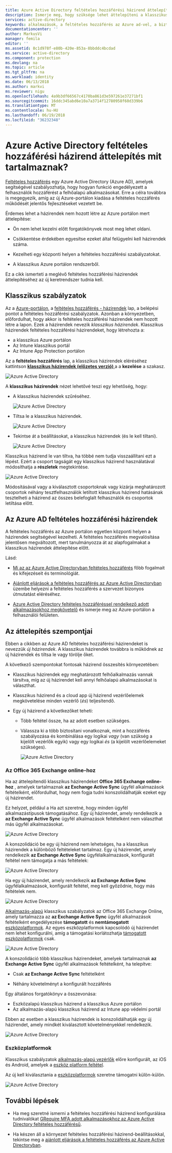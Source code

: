 ```yaml
---
title: Azure Active Directory feltételes hozzáférési házirend áttelepítés mit tartalmaznak? | Microsoft Docs
description: Ismerje meg, hogy szüksége lehet áttelepíteni a klasszikus szabályzatokkal az Azure portálon.
services: active-directory
keywords: alkalmazások, a feltételes hozzáférés az Azure ad-vel, a biztonságos hozzáférés a vállalati erőforrásokhoz, a feltételes hozzáférési házirendekkel a feltételes hozzáférés
documentationcenter: ''
author: MarkusVi
manager: femila
editor: ''
ms.assetid: 8c1d978f-e80b-420e-853a-8bbddc4bcdad
ms.service: active-directory
ms.component: protection
ms.devlang: na
ms.topic: article
ms.tgt_pltfrm: na
ms.workload: identity
ms.date: 06/13/2018
ms.author: markvi
ms.reviewer: nigu
ms.openlocfilehash: 4a9b3df66567c4170ba861d3e597261e37271bf1
ms.sourcegitcommit: 16ddc345abd6e10a7a3714f12780958f60d339b6
ms.translationtype: MT
ms.contentlocale: hu-HU
ms.lasthandoff: 06/19/2018
ms.locfileid: "36232348"
---
```

# <a name="what-is-a-policy-migration-in-azure-active-directory-conditional-access"></a>Azure Active Directory feltételes hozzáférési házirend áttelepítés mit tartalmaznak? 


[Feltételes hozzáférés](active-directory-conditional-access-azure-portal.md) egy Azure Active Directory (Azure AD), amelyek segítségével szabályozhatja, hogy hogyan funkció engedélyezett a felhasználók hozzáférést a felhőalapú alkalmazásokat. Erre a célra továbbra is megegyezik, amíg az új Azure-portálon kiadása a feltételes hozzáférés működését jelentős fejlesztéseket vezetett be.

Érdemes lehet a házirendek nem hozott létre az Azure portálon mert áttelepítése:

- Ön nem lehet kezelni előtt forgatókönyvek most meg lehet oldani.

- Csökkentése érdekében egyesítse ezeket által felügyelni kell házirendek száma.   

- Kezelheti egy központi helyen a feltételes hozzáférési szabályzatokat.

- A klasszikus Azure portálon rendszerből.   

Ez a cikk ismerteti a meglévő feltételes hozzáférési házirendek áttelepítéséhez az új keretrendszer tudnia kell.
 
## <a name="classic-policies"></a>Klasszikus szabályzatok

Az a [Azure-portálon](https://portal.azure.com), a [feltételes hozzáférés - házirendek](https://portal.azure.com/#blade/Microsoft_AAD_IAM/ConditionalAccessBlade/Policies) lap, a belépési pontot a feltételes hozzáférési szabályzatok. Azonban a környezetben, előfordulhat, hogy akkor is feltételes hozzáférési házirendek nem hozott létre a lapon. Ezek a házirendek nevezik *klasszikus házirendek*. Klasszikus házirendek feltételes hozzáférési házirendeket, hogy létrehozta a:

- a klasszikus Azure portálon
- Az Intune klasszikus portál
- Az Intune App Protection portálon


Az a **feltételes hozzáférés** lap, a klasszikus házirendek eléréséhez kattintson [ **klasszikus házirendek (előzetes verzió)** ](https://portal.azure.com/#blade/Microsoft_AAD_IAM/ConditionalAccessBlade/ClassicPolicies) a a **kezelése** a szakasz. 


![Azure Active Directory](./media/active-directory-conditional-access-migration/71.png)


A **klasszikus házirendek** nézet lehetővé teszi egy lehetőség, hogy:

- A klasszikus házirendek szűréséhez.
 
    ![Azure Active Directory](./media/active-directory-conditional-access-migration/72.png)

- Tiltsa le a klasszikus házirendek.

    ![Azure Active Directory](./media/active-directory-conditional-access-migration/73.png)
   
- Tekintse át a beállításokat, a klasszikus házirendek (és le kell tiltani).

    ![Azure Active Directory](./media/active-directory-conditional-access-migration/74.png)


Klasszikus házirend le van tiltva, ha többé nem tudja visszaállítani ezt a lépést. Ezért a csoport tagságát egy klasszikus házirend használatával módosíthatja a **részletek** megtekintése. 

![Azure Active Directory](./media/active-directory-conditional-access-migration/75.png)

Módosításával vagy a kiválasztott csoportoknak vagy kizárja meghatározott csoportok néhány tesztfelhasználók letiltott klasszikus házirend hatásának tesztelheti a házirend az összes belefoglalt felhasználók és csoportok letiltása előtt. 



## <a name="azure-ad-conditional-access-policies"></a>Az Azure AD feltételes hozzáférési házirendek

A feltételes hozzáférés az Azure portálon egyetlen központi helyen a házirendek segítségével kezelheti. A feltételes hozzáférés megvalósítása jelentősen megváltozott, mert tanulmányozza át az alapfogalmakat a klasszikus házirendek áttelepítése előtt.

Lásd:

- [Mi az az Azure Active Directoryban feltételes hozzáférés](active-directory-conditional-access-azure-portal.md) főbb fogalmait és kifejezéseit és terminológiát.

- [Ajánlott eljárások a feltételes hozzáférés az Azure Active Directoryban](active-directory-conditional-access-best-practices.md) üzembe helyezni a feltételes hozzáférés a szervezet bizonyos útmutatást eléréséhez.

- [Azure Active Directory feltételes hozzáféréssel rendelkező adott alkalmazásokhoz megkövetelő](active-directory-conditional-access-app-based-mfa.md) és ismerje meg az Azure-portálon a felhasználói felületen.


 
## <a name="migration-considerations"></a>Az áttelepítés szempontjai

Ebben a cikkben az Azure AD feltételes hozzáférési házirendeket is nevezzük *új házirendek*.
A klasszikus házirendek továbbra is működnek az új házirendek és tiltsa le vagy törölje őket. 

A következő szempontokat fontosak házirend összesítés környezetében:

- Klasszikus házirendek egy meghatározott felhőalkalmazás vannak társítva, míg az új házirendet kell annyi felhőalapú alkalmazásokat is választhat.

- Klasszikus házirend és a cloud app új házirend vezérlőelemek megkövetelése minden vezérlő (*és*) teljesítendő. 


- Egy új házirend a következőket teheti:
 
    - Több feltétel össze, ha az adott esetben szükséges. 

    - Válassza ki a több biztosítani vonatkoznak, mint a hozzáférés szabályozása és kombinálása egy logikai *vagy* (van szükség a kijelölt vezérlők egyik) vagy egy logikai *és* (a kijelölt vezérlőelemeket szükséges).

        ![Azure Active Directory](./media/active-directory-conditional-access-migration/25.png)




### <a name="office-365-exchange-online"></a>Az Office 365 Exchange online-hoz

Ha az áttelepítendő klasszikus házirendeket **Office 365 Exchange online-hoz** , amelyek tartalmaznak **az Exchange Active Sync** ügyfél alkalmazások feltételként, előfordulhat, hogy nem fogja tudni konszolidálhatják ezeket egy új házirendet. 

Ez helyzet, például a Ha azt szeretné, hogy minden ügyfél alkalmazástípusok támogatásához. Egy új házirendet, amely rendelkezik a **az Exchange Active Sync** ügyfél alkalmazások feltételként nem választhat más ügyfél alkalmazásokat.

![Azure Active Directory](./media/active-directory-conditional-access-migration/64.png)

A konszolidáció be egy új házirend nem lehetséges, ha a klasszikus házirendek a különböző feltételeket tartalmaz. Egy új házirendet, amely rendelkezik **az Exchange Active Sync** ügyfélalkalmazások, konfigurált feltétel nem támogatja a más feltételek:   

![Azure Active Directory](./media/active-directory-conditional-access-migration/08.png)

Ha egy új házirendet, amely rendelkezik **az Exchange Active Sync** ügyfélalkalmazások, konfigurált feltétel, meg kell győződnie, hogy más feltételek nem. 

![Azure Active Directory](./media/active-directory-conditional-access-migration/16.png)
 

[Alkalmazás-alapú](active-directory-conditional-access-technical-reference.md#approved-client-app-requirement) klasszikus szabályzatok az Office 365 Exchange Online, amely tartalmazza az **az Exchange Active Sync** ügyfél alkalmazások feltételként engedélyezése **támogatott** és **nemtámogatott** [eszközplatformok](active-directory-conditional-access-technical-reference.md#device-platform-condition). Az egyes eszközplatformok kapcsolódó új házirendet nem lehet konfigurálni, amíg a támogatási korlátozhatja [támogatott eszközplatformok](active-directory-conditional-access-technical-reference.md#device-platform-condition) csak. 

![Azure Active Directory](./media/active-directory-conditional-access-migration/65.png)

A konszolidáció több klasszikus házirendeket, amelyek tartalmaznak **az Exchange Active Sync** ügyfél alkalmazások feltételként, ha telepítve:

- Csak **az Exchange Active Sync** feltételként 

- Néhány követelményt a konfigurált hozzáférés

Egy általános forgatókönyv a összevonása:

- Eszközalapú klasszikus házirend a klasszikus Azure portálon 
- Az alkalmazás-alapú klasszikus házirend az Intune app védelmi portál 
 
Ebben az esetben a klasszikus házirendek is konszolidálhatják egy új házirendet, amely mindkét kiválasztott követelményekkel rendelkezik.

![Azure Active Directory](./media/active-directory-conditional-access-migration/62.png)



### <a name="device-platforms"></a>Eszközplatformok

Klasszikus szabályzatok [alkalmazás-alapú vezérlők](active-directory-conditional-access-technical-reference.md#approved-client-app-requirement) előre konfigurált, az iOS és Android, amelyek a [eszköz platform feltétel](active-directory-conditional-access-technical-reference.md#device-platform-condition). 

Az új kell kiválasztania a [eszközplatformok](active-directory-conditional-access-technical-reference.md#device-platform-condition) szeretne támogatni külön-külön.

![Azure Active Directory](./media/active-directory-conditional-access-migration/41.png)



 
 


## <a name="next-steps"></a>További lépések

- Ha meg szeretné ismerni a feltételes hozzáférési házirend konfigurálása tudnivalókat [GRequire MFA adott alkalmazásokhoz az Azure Active Directory feltételes hozzáférésű](active-directory-conditional-access-app-based-mfa.md).

- Ha készen áll a környezet feltételes hozzáférési házirend-beállításokkal, tekintse meg a [ajánlott eljárások a feltételes hozzáférés az Azure Active Directoryban](active-directory-conditional-access-best-practices.md). 
